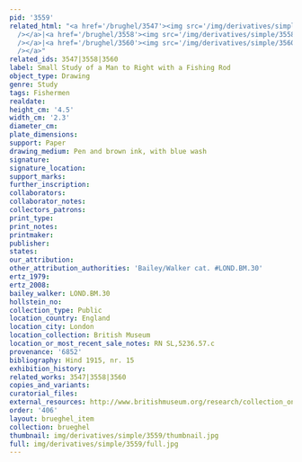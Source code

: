 ```yaml
---
pid: '3559'
related_html: "<a href='/brughel/3547'><img src='/img/derivatives/simple/3547/thumbnail.jpg'
  /></a>|<a href='/brughel/3558'><img src='/img/derivatives/simple/3558/thumbnail.jpg'
  /></a>|<a href='/brughel/3560'><img src='/img/derivatives/simple/3560/thumbnail.jpg'
  /></a>"
related_ids: 3547|3558|3560
label: Small Study of a Man to Right with a Fishing Rod
object_type: Drawing
genre: Study
tags: Fishermen
realdate: 
height_cm: '4.5'
width_cm: '2.3'
diameter_cm: 
plate_dimensions: 
support: Paper
drawing_medium: Pen and brown ink, with blue wash
signature: 
signature_location: 
support_marks: 
further_inscription: 
collaborators: 
collaborator_notes: 
collectors_patrons: 
print_type: 
print_notes: 
printmaker: 
publisher: 
states: 
our_attribution: 
other_attribution_authorities: 'Bailey/Walker cat. #LOND.BM.30'
ertz_1979: 
ertz_2008: 
bailey_walker: LOND.BM.30
hollstein_no: 
collection_type: Public
location_country: England
location_city: London
location_collection: British Museum
location_or_most_recent_sale_notes: RN SL,5236.57.c
provenance: '6852'
bibliography: Hind 1915, nr. 15
exhibition_history: 
related_works: 3547|3558|3560
copies_and_variants: 
curatorial_files: 
external_resources: http://www.britishmuseum.org/research/collection_online/collection_object_details.aspx?objectId=712301&partId=1&searchText=SL%2C5236.57.a&page=1
order: '406'
layout: brueghel_item
collection: brueghel
thumbnail: img/derivatives/simple/3559/thumbnail.jpg
full: img/derivatives/simple/3559/full.jpg
---
```

